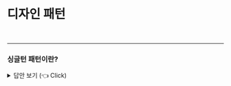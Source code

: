 # 디자인 패턴
<br>


-----------------------

### 싱글턴 패턴이란?

<details>
   <summary> 답안 보기 (👈 Click)</summary>
<br />

+ 오직 하나의 인스턴스만을 제공하는 디자인 패턴을 의미합니다.  
  싱글턴 클래스는 다음과 같이 선언할 수 있습니다. 
  
  ``` 
  public class Settings {

    private Settings() {}
    
    public static Settings getInstance(){
    	return new Settings();
    }
    
 }    
 ```  
</details>

-----------------------

### 전략 패턴이란?

<details>
   <summary> 답안 보기 (👈 Click)</summary>
<br />

+  
</details>

-----------------------

### 템플릿 메소드 패턴이란?

<details>
   <summary> 답안 보기 (👈 Click)</summary>
<br />

-----------------------
+  
</details>


-----------------------

### 옵저버 패턴이란?

<details>
   <summary> 답안 보기 (👈 Click)</summary>
<br />

-----------------------
+  
</details>

-----------------------

### 빌더 패턴이란?

<details>
   <summary> 답안 보기 (👈 Click)</summary>
<br />

+  
</details>

